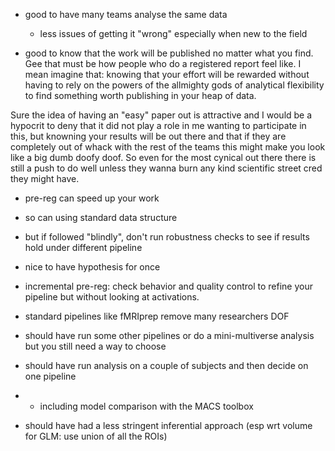- good to have many teams analyse the same data
  - less issues of getting it "wrong" especially when new to the field

- good to know that the work will be published no matter what you find. Gee that must be how people who do a registered report feel like. I mean imagine that: knowing that your effort will be rewarded without having to rely on the powers of the allmighty gods of analytical flexibility to find something worth publishing in your heap of data.

Sure the idea of having an "easy" paper out is attractive and I would be a hypocrit to deny that it did not play a role in me wanting to participate in this, but knowning your results will be out there and that if they are completely out of whack with the rest of the teams this might make you look like a big dumb doofy doof. So even for the most cynical out there there is still a push to do well unless they wanna burn any kind scientific street cred they might have.

- pre-reg can speed up your work
- so can using standard data structure
- but if followed "blindly", don't run robustness checks to see if results hold under different pipeline

- nice to have hypothesis for once

- incremental pre-reg: check behavior and quality control to refine your pipeline but without looking at activations.

 - standard pipelines like fMRIprep remove many researchers DOF

- should have run some other pipelines or do a mini-multiverse analysis but you still need a way to choose

- should have run analysis on a couple of subjects and then decide on one pipeline
-  - including model comparison with the MACS toolbox

- should have had a less stringent inferential approach (esp wrt volume for GLM: use union of all the ROIs)
